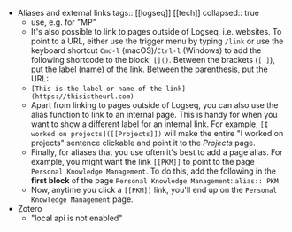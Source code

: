 - Aliases and external links
  tags:: [[logseq]] [[tech]]
  collapsed:: true
	- use, e.g. for "MP"
	- It's also possible to link to pages outside of Logseq, i.e. websites. To point to a URL, either use the trigger menu by typing `/link` or use the keyboard shortcut `Cmd-l` (macOS)/`Ctrl-l` (Windows) to add the following shortcode to the block: `[]()`. Between the brackets (`[ ]`), put the label (name) of the link. Between the parenthesis, put the URL:
	- `[This is the label or name of the link](https://thisistheurl.com)`
	- Apart from linking to pages outside of Logseq, you can also use the alias function to link to an internal page. This is handy for when you want to show a different label for an internal link. For example, `[I worked on projects]([[Projects]])` will make the entire "I worked on projects" sentence clickable and point it to the *Projects* page.
	- Finally, for aliases that you use often it's best to add a page alias. For example, you might want the link `[[PKM]]` to point to the page `Personal Knowledge Management`. To do this, add the following in the **first block** of the page `Personal Knowledge Management`: `alias:: PKM`
	- Now, anytime you click a `[[PKM]]` link, you'll end up on the `Personal Knowledge Management` page.
- Zotero
	- "local api is not enabled"